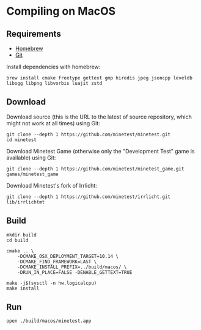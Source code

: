 # Compiling on MacOS

## Requirements

* [Homebrew](https://brew.sh/)
* [Git](https://git-scm.com/downloads)

Install dependencies with homebrew:

```shell
brew install cmake freetype gettext gmp hiredis jpeg jsoncpp leveldb libogg libpng libvorbis luajit zstd
```

## Download

Download source (this is the URL to the latest of source repository, which might not work at all times) using Git:

```shell
git clone --depth 1 https://github.com/minetest/minetest.git
cd minetest
```

Download Minetest Game (otherwise only the "Development Test" game is available) using Git:

```shell
git clone --depth 1 https://github.com/minetest/minetest_game.git games/minetest_game
```

Download Minetest's fork of Irrlicht:

```shell
git clone --depth 1 https://github.com/minetest/irrlicht.git lib/irrlichtmt
```

## Build

```shell
mkdir build
cd build

cmake .. \
    -DCMAKE_OSX_DEPLOYMENT_TARGET=10.14 \
    -DCMAKE_FIND_FRAMEWORK=LAST \
    -DCMAKE_INSTALL_PREFIX=../build/macos/ \
    -DRUN_IN_PLACE=FALSE -DENABLE_GETTEXT=TRUE

make -j$(sysctl -n hw.logicalcpu)
make install
```

## Run

```shell
open ./build/macos/minetest.app
```